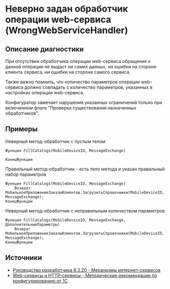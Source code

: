 # Неверно задан обработчик операции web-сервиса (WrongWebServiceHandler)

<!-- Блоки выше заполняются автоматически, не трогать -->
## Описание диагностики
<!-- Описание диагностики заполняется вручную. Необходимо понятным языком описать смысл и схему работу -->
При отсутствии обработчика операции web-сервиса обращение к данной операции не выдаст ни самих данных, ни ошибки на стороне клиента сервиса, ни ошибки на стороне самого сервиса.

Также важно помнить, что количество параметров операции web-сервиса должно совпадать с количество параметров, указанных в настройках операции web-сервиса.

Конфигуратор замечает нарушения указанных ограничений только при включенном флаге "Проверка существования назначенных обработчиков".

## Примеры
<!-- В данном разделе приводятся примеры, на которые диагностика срабатывает, а также можно привести пример, как можно исправить ситуацию -->
Неверный метод-обработчик с пустым телом
```bsl
Функция FillCatalogs(MobileDeviceID, MessageExchange)

КонецФункции
```

Правильный метод-обработчик - есть тело метода и указан правильный набор параметров 
```bsl
Функция FillCatalogs(MobileDeviceID, MessageExchange)
	Возврат МобильноеПриложениеЗаказыКлиентов.ЗагрузитьСправочники(MobileDeviceID, MessageExchange);
КонецФункции
```

Неверный метод-обработчик с неправильным количеством параметров
```bsl
Функция FillCatalogs(MobileDeviceID, MessageExchange, ДополнительныеПараметры)
	Возврат МобильноеПриложениеЗаказыКлиентов.ЗагрузитьСправочники(MobileDeviceID, MessageExchange);
КонецФункции
```

## Источники
<!-- Необходимо указывать ссылки на все источники, из которых почерпнута информация для создания диагностики -->
<!-- Примеры источников

* Источник: [Стандарт: Тексты модулей](https://its.1c.ru/db/v8std#content:456:hdoc)
* Полезная информация: [Отказ от использования модальных окон](https://its.1c.ru/db/metod8dev#content:5272:hdoc)
* Источник: [Cognitive complexity, ver. 1.4](https://www.sonarsource.com/docs/CognitiveComplexity.pdf) -->
* [Руководство разработчика 8.3.20 - Механизмы интернет-сервисов](https://its.1c.ru/db/v8320doc#bookmark:dev:TI000000783)
* [Web-сервисы и HTTP-сервисы - Методические рекомендации по конфигурированию от 1С](https://its.1c.ru/db/metod8dev/browse/13/-1/1989/2565/2567/2590)
